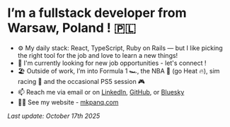 # **I’m a fullstack developer from Warsaw, Poland ! 🇵🇱**

- ⚙️ My daily stack: React, TypeScript, Ruby on Rails — but I like picking the right tool for the job and love to learn a new things!
- 💼 I'm currently looking for new job opportunities - let's connect !
- 🏖️ Outside of work, I’m into Formula 1 🏎️, the NBA 🏀 (go Heat 🔥), sim racing 🛞 and the occasional PS5 session 🎮
- 📫 Reach me via email or on [LinkedIn](https://www.linkedin.com/in/mkpanq), [GitHub](https://github.com/mkpanq), or [Bluesky](https://bsky.app/profile/mkpanq.com)
- 👋🏻 See my website - [mkpanq.com](https://mkpanq.com)

_Last update: October 17th 2025_
